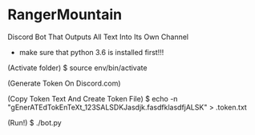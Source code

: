 # RangerMountain
Discord Bot That Outputs All Text Into Its Own Channel

- make sure that python 3.6 is installed first!!!

(Activate folder)  $ source env/bin/activate

(Generate Token On Discord.com)

(Copy Token Text And Create Token File) $ echo -n "gEnerATEdTokEnTeXt_123SALSDKJasdjk.fasdfklasdfjALSK" > .token.txt

(Run!)             $ ./bot.py

